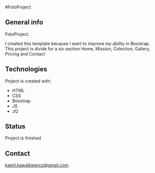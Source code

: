 #FotoProject

## General info

FotoProject.

I created this template because I want to improve my ability in Boostrap.
This project is divide for a six section  Home, Mission, Colection, Gallery, Pricing and Contact

## Technologies

Project is created with:

- HTML
- CSS
- Boostrap
- JS
- JQ


## Status

Project is finished

## Contact

kamil.kawalkiewicz@gmail.com

